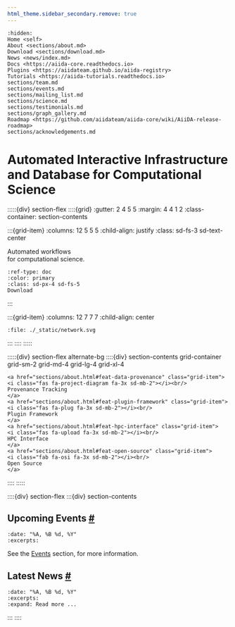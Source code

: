 ```yaml
---
html_theme.sidebar_secondary.remove: true
---
```


```{toctree}
:hidden:
Home <self>
About <sections/about.md>
Download <sections/download.md>
News <news/index.md>
Docs <https://aiida-core.readthedocs.io>
Plugins <https://aiidateam.github.io/aiida-registry>
Tutorials <https://aiida-tutorials.readthedocs.io>
sections/team.md
sections/events.md
sections/mailing_list.md
sections/science.md
sections/testimonials.md
sections/graph_gallery.md
Roadmap <https://github.com/aiidateam/aiida-core/wiki/AiiDA-release-roadmap>
sections/acknowledgements.md
```

# Automated Interactive Infrastructure and Database for Computational Science

:::::{div} section-flex
::::{grid}
:gutter: 2 4 5 5
:margin: 4 4 1 2
:class-container: section-contents

:::{grid-item}
:columns: 12 5 5 5
:child-align: justify
:class: sd-fs-3 sd-text-center

Automated workflows \
for computational science.

```{button-ref} sections/download
:ref-type: doc
:color: primary
:class: sd-px-4 sd-fs-5
Download
```

:::

:::{grid-item}
:columns: 12 7 7 7
:child-align: center

```{raw} html
:file: ./_static/network.svg
```

:::
::::
:::::

:::::{div} section-flex alternate-bg
::::{div} section-contents grid-container grid-sm-2 grid-md-4 grid-lg-4 grid-xl-4
```{raw} html
<a href="sections/about.html#feat-data-provenance" class="grid-item">
<i class="fas fa-project-diagram fa-3x sd-mb-2"></i><br/>
Provenance Tracking
</a>
<a href="sections/about.html#feat-plugin-framework" class="grid-item">
<i class="fas fa-plug fa-3x sd-mb-2"></i><br/>
Plugin Framework
</a>
<a href="sections/about.html#feat-hpc-interface" class="grid-item">
<i class="fas fa-upload fa-3x sd-mb-2"></i><br/>
HPC Interface
</a>
<a href="sections/about.html#feat-open-source" class="grid-item">
<i class="fab fa-osi fa-3x sd-mb-2"></i><br/>
Open Source
</a>
```
::::
:::::

::::{div} section-flex
:::{div} section-contents

<h2>Upcoming Events
<a class="headerlink" href="#upcoming-events" title="Permalink to this heading">#</a>
</h2>

```{upcominglist}
:date: "%A, %B %d, %Y"
:excerpts:
```

See the [Events](sections/events.md) section, for more information.

<h2>Latest News
<a class="headerlink" href="#latest-news" title="Permalink to this heading">#</a>
</h2>

```{postlist} 5
:date: "%A, %B %d, %Y"
:excerpts:
:expand: Read more ...
```

:::
::::
